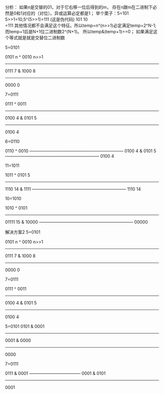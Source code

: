 分析：
如果n是交替的01，对于它右移一位后得到的m，
存在n跟m在二进制下必然是0和1对应的（对位）。异或运算必定都是1；
举个栗子：5=101 5>>1=10,5^(5>>1)=111 (这是伪代码)
 101
  10  
=111
其他情况都不会满足这个特征。所以temp=n^(n>>1)必定满足temp=2^N-1;
而temp+1后是N+1位二进制数2^(N+1)。
所以temp&(temp+1)==0；
如果满足这个等式就是就是交替位二进制数


5=0101 

   0101     n
^  0010     n>>1
_____________________
   0111     7
&  1000     8
____________________
   0000     0


7=0111

   0111
^  0011
____________________
   0100      4
&  0101      5
________________________
   0100      4



6=0110

   0110
^  0010
——————————————————————
   0100   4
&  0101   5
——————————————————————
   0100   4


11=1011

   1011
^  0101  5
____________________
   1110  14
&  1111
——————————————————————
   1110  14


10=1010
   
   1010
^  0101
____________________
   01111    15
&  10000
——————————————————————
   00000  
    
    
解决方案2
5=0101 

   0101     n
^  0010     n>>1
_____________________
   0111     7
&  1000     8
____________________
   0000     0


7=0111

   0111
^  0011
____________________
   0100      4
&  0101      5
________________________
   0100      4


5=0101 
   0101
&  0001
____________________
   0001
&  0000
____________________
   0000

7=0111

   0111
&  0001
————————————
   0001
&  0101
____________________
   0001
  
    
 
